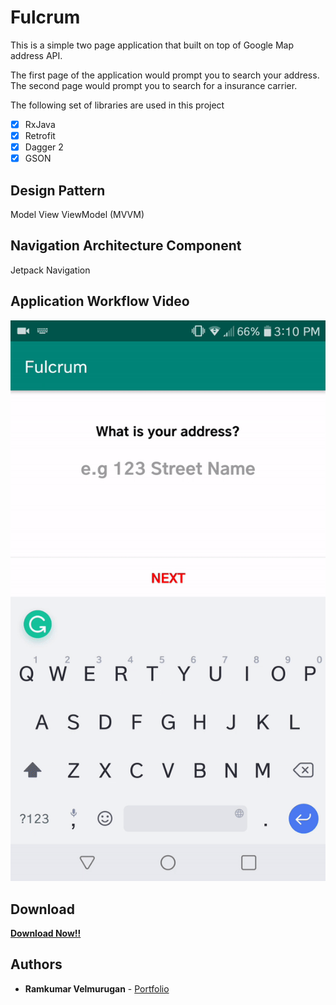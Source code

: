 # Fulcrum

This is a simple two page application that built on top of Google Map address API. 

The first page of the application would prompt you to search your address. The second page would prompt you
to search for a insurance carrier.

The following set of libraries are used in this project

- [x] RxJava
- [x] Retrofit
- [x] Dagger 2
- [x] GSON

## Design Pattern
 Model View ViewModel (MVVM)

## Navigation Architecture Component
Jetpack Navigation

## Application Workflow Video
![](sample_video.gif)

## Download
<strong>
<a href="https://github.com/spkdroid/Fulcrum/blob/master/app-debug.apk">Download Now!!</a>
</strong>

## Authors

* **Ramkumar Velmurugan** - <a href="http://www.spkdroid.com/CV/">Portfolio</a>

